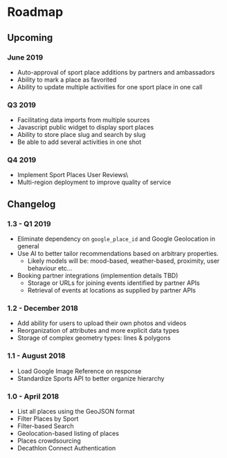 # Roadmap

## Upcoming

### June 2019
  * Auto-approval of sport place additions by partners and ambassadors
  * Ability to mark a place as favorited
  * Ability to update multiple activities for one sport place in one call

### Q3 2019
  * Facilitating data imports from multiple sources
  * Javascript public widget to display sport places
  * Ability to store place slug and search by slug
  * Be able to add several activities in one shot 

### Q4 2019
  * Implement Sport Places User Reviews\
  * Multi-region deployment to improve quality of service

## Changelog

### 1.3 - Q1 2019
  * Eliminate dependency on `google_place_id` and Google Geolocation in general
  * Use AI to better tailor recommendations based on arbitrary properties.
      * Likely models will be: mood-based, weather-based, proximity, user
          behaviour etc...
  * Booking partner integrations (implemention details TBD)
    * Storage or URLs for joining events identified by partner APIs
    * Retrieval of events at locations as supplied by partner APIs

### 1.2 - December 2018
  * Add ability for users to upload their own photos and videos
  * Reorganization of attributes and more explicit data types
  * Storage of complex geometry types: lines & polygons

### 1.1 - August 2018
  * Load Google Image Reference on response
  * Standardize Sports API to better organize hierarchy

### 1.0 - April 2018
  * List all places using the GeoJSON format
  * Filter Places by Sport
  * Filter-based Search
  * Geolocation-based listing of places
  * Places crowdsourcing
  * Decathlon Connect Authentication